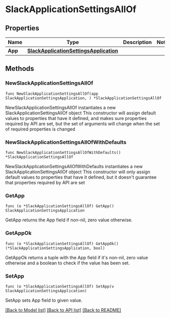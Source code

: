 # SlackApplicationSettingsAllOf

## Properties

Name | Type | Description | Notes
------------ | ------------- | ------------- | -------------
**App** | [**SlackApplicationSettingsApplication**](SlackApplicationSettingsApplication.md) |  | 

## Methods

### NewSlackApplicationSettingsAllOf

`func NewSlackApplicationSettingsAllOf(app SlackApplicationSettingsApplication, ) *SlackApplicationSettingsAllOf`

NewSlackApplicationSettingsAllOf instantiates a new SlackApplicationSettingsAllOf object
This constructor will assign default values to properties that have it defined,
and makes sure properties required by API are set, but the set of arguments
will change when the set of required properties is changed

### NewSlackApplicationSettingsAllOfWithDefaults

`func NewSlackApplicationSettingsAllOfWithDefaults() *SlackApplicationSettingsAllOf`

NewSlackApplicationSettingsAllOfWithDefaults instantiates a new SlackApplicationSettingsAllOf object
This constructor will only assign default values to properties that have it defined,
but it doesn't guarantee that properties required by API are set

### GetApp

`func (o *SlackApplicationSettingsAllOf) GetApp() SlackApplicationSettingsApplication`

GetApp returns the App field if non-nil, zero value otherwise.

### GetAppOk

`func (o *SlackApplicationSettingsAllOf) GetAppOk() (*SlackApplicationSettingsApplication, bool)`

GetAppOk returns a tuple with the App field if it's non-nil, zero value otherwise
and a boolean to check if the value has been set.

### SetApp

`func (o *SlackApplicationSettingsAllOf) SetApp(v SlackApplicationSettingsApplication)`

SetApp sets App field to given value.



[[Back to Model list]](../README.md#documentation-for-models) [[Back to API list]](../README.md#documentation-for-api-endpoints) [[Back to README]](../README.md)


